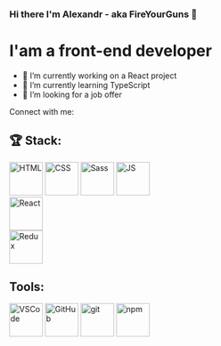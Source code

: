 ### Hi there I'm Alexandr - aka FireYourGuns 👋

# I'am a front-end developer

- 🔭 I’m currently working on a React project
- 🌱 I’m currently learning TypeScript
- 👯 I’m looking for a job offer

Connect with me:


## 🏆 Stack:

<img src="![html](https://user-images.githubusercontent.com/60598547/119217241-62dfed00-bac8-11eb-98c5-bf915ff397f5.png)"
     alt="HTML"
     width="60px" />
<img src="https://user-images.githubusercontent.com/60598547/119216744-062f0300-bac5-11eb-8e94-2741e9d464a7.png"
     alt="CSS"
     width="60px" />
<img src="https://user-images.githubusercontent.com/60598547/119216758-1810a600-bac5-11eb-8783-447fa1f31176.png"
     alt="Sass"
     width="60px" /> 
<img src="https://user-images.githubusercontent.com/60598547/119216766-2363d180-bac5-11eb-8b9d-3b3e4a573271.png"
     alt="JS"
     width="60px" />  
<img src="https://user-images.githubusercontent.com/60598547/119216771-2d85d000-bac5-11eb-8316-9c42247c485f.png"
     alt="React"
     width="60px" />       
<img src="https://user-images.githubusercontent.com/60598547/119216775-38406500-bac5-11eb-9751-a3f744b2b8a8.png"
     alt="Redux"
     width="60px" />
     
## Tools:     
<img src="![visual-studio-code](https://user-images.githubusercontent.com/60598547/119217306-dd107180-bac8-11eb-9038-27af90b45eb5.png)"
     alt="VSCode"
     width="60px" />
<img src="![github](https://user-images.githubusercontent.com/60598547/119217321-f7e2e600-bac8-11eb-9974-7fe563e1171a.png)"
     alt="GitHub"
     width="60px" />
<img src="![git](https://user-images.githubusercontent.com/60598547/119217341-1e088600-bac9-11eb-9d56-36a6f7538716.png)"
     alt="git"
     width="60px" />
<img src="![](https://camo.githubusercontent.com/ef97122d50b2b5f9c1564463e7e4dc20be81b81afa93f6f33499226d06e70d66/68747470733a2f2f63646e2e6a7364656c6976722e6e65742f6e706d2f73696d706c652d69636f6e7340332e332e302f69636f6e732f6e706d2e737667)"
     alt="npm"
     width="60px" />

